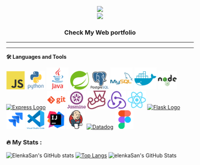 <div id="header" align="center">
  <a href="https://elenanurullina.vercel.app/" role="button">
  <img src="https://media.giphy.com/media/L1R1tvI9svkIWwpVYr/giphy.gif" width="400"/> 
   </a>
  <div>
  <img src="https://cdn0.iconfinder.com/data/icons/flat-round-arrow-arrow-head/512/Red_Arrow_Top-2-512.png" width="30"/> 
  <h3> Check My Web portfolio </h3>
  </div>
</div>

*** 
<!--
### 📫 How to reach me  ☞  <img src="https://1000logos.net/wp-content/uploads/2021/05/Gmail-logo.png" alt="Gmail Logo" width="60px" height="40px">  ? elenka_san@yahoo.com  :  [<img src="https://upload.wikimedia.org/wikipedia/commons/thumb/c/ca/LinkedIn_logo_initials.png/768px-LinkedIn_logo_initials.png" alt="LinkedIn Logo" width="40px" height="40px">](https://www.linkedin.com/in/elena-nurullina/) 
 [My Web portfolio](https://elenanurullina.vercel.app/)  -->

*** 
 **:hammer_and_wrench: Languages and Tools**

[<img src="https://github.com/devicons/devicon/blob/master/icons/javascript/javascript-original.svg" alt="JavaScript Logo" width="50px" height="50px">](https://developer.mozilla.org/en-US/docs/Web/JavaScript)
[<img src="https://github.com/devicons/devicon/blob/master/icons/python/python-original-wordmark.svg" alt="Python Logo" width="50px" height="50px">](https://www.python.org/)
[<img src="https://github.com/devicons/devicon/blob/master/icons/java/java-original-wordmark.svg" alt="Java" width="60px" height="60px">](https://www.java.com/en/)
[<img src="https://github.com/devicons/devicon/blob/master/icons/spring/spring-original.svg" alt="SpringBoot" width="50px" height="50px">](https://spring.io/projects/spring-boot)
[<img src="https://github.com/devicons/devicon/blob/master/icons/postgresql/postgresql-original-wordmark.svg" alt="Psql Logo" width="50px" height="50px">](https://www.postgresql.org/)
[<img src="https://github.com/devicons/devicon/blob/master/icons/mysql/mysql-original-wordmark.svg" alt="MySQL" width="60px" height="60px">](https://www.mysql.com/)
[<img src="https://github.com/devicons/devicon/blob/master/icons/docker/docker-plain.svg" alt="Docker" width="60px" height="60px">](https://hub.docker.com/)
[<img src="https://github.com/devicons/devicon/blob/master/icons/nodejs/nodejs-original-wordmark.svg" alt="NodeJS Logo" width="50px" height="50px">](https://nodejs.org/en/)
[<img src="https://user-images.githubusercontent.com/11978772/40430986-a0eb7b92-5e63-11e8-80eb-43fe07f664a6.png" alt="Express Logo" height="50px">](https://expressjs.com/)
[<img src="https://github.com/devicons/devicon/blob/master/icons/git/git-plain-wordmark.svg" alt="Git Logo" width="50px" height="50px">](https://git-scm.com/)
[<img src="https://github.com/devicons/devicon/blob/master/icons/jasmine/jasmine-original-wordmark.svg" alt="Jasmine Logo" width="50px" height="50px">](https://jasmine.github.io/)
[<img src="https://github.com/devicons/devicon/blob/master/icons/jest/jest-plain.svg" alt="Jest Logo" width="50px" height="50px">](https://jestjs.io/)
[<img src="https://github.com/devicons/devicon/blob/master/icons/redux/redux-original.svg" alt="Redux Logo" width="50px" height="50px">](https://redux.js.org/)
[<img src="https://github.com/devicons/devicon/blob/master/icons/react/react-original.svg" alt="React Logo" width="50px" height="50px">](https://reactjs.org/)
[<img src="https://miro.medium.com/max/1200/1*fD3qqMWNyfJ85XST9c1H2g.png" alt="Flask Logo" height="50px">](https://flask.palletsprojects.com/en/2.0.x/)
[<img src="https://github.com/devicons/devicon/blob/master/icons/jira/jira-original.svg" alt="Jira" width="50px" height="50px">](https://github.com/devicons/devicon/tree/master/icons/jira)
[<img src="https://github.com/devicons/devicon/blob/master/icons/vscode/vscode-original-wordmark.svg" alt="VSCode"  width="50px" height="50px">](https://code.visualstudio.com/)
[<img src="https://github.com/devicons/devicon/blob/master/icons/intellij/intellij-original.svg" alt="IntelliJ Idea"  width="50px" height="50px">](https://www.jetbrains.com/)
[<img src="https://github.com/devicons/devicon/blob/master/icons/jenkins/jenkins-original.svg" alt="Jenkins" width="50px" height="50px" background="orange">](https://www.jenkins.io/)
[<img src="https://imgix.datadoghq.com/img/about/presskit/usage/logousage_purple.png?auto=format&fit=max&w=847&dpr=2" alt="Datadog" width="70px" height="50px">](https://www.datadoghq.com/)
[<img src="https://github.com/devicons/devicon/blob/master/icons/figma/figma-original.svg" alt="Figma Logo" width="50px" height="50px">](https://www.figma.com/)

<!-- [<img src="https://upload.wikimedia.org/wikipedia/commons/thumb/1/18/ISO_C%2B%2B_Logo.svg/1280px-ISO_C%2B%2B_Logo.svg.png" alt="C++ Logo" width="50px" height="50px">](https://isocpp.org/) -->
<!-- [<img src="https://docs.microsoft.com/cs-cz/windows/images/csharp-logo.png" alt="C# Logo" width="60px" height="60px">](https://docs.microsoft.com/en-us/dotnet/csharp/) -->

### :fire: My Stats :

<!-- [![ElenkaSan's GitHub Streak](http://github-readme-streak-stats.herokuapp.com?user=ElenkaSan&theme=radical)](https://git.io/streak-stats) 
 [![ElenkaSan's Streak](https://streak-stats.demolab.com/?user=ElenkaSan&theme=radical)](https://git.io/streak-stats)-->
 ![ElenkaSan's GitHub stats](https://github-readme-stats.vercel.app/api?username=ElenkaSan&show_icons=true&theme=synthwave) [![Top Langs](https://github-readme-stats.vercel.app/api/top-langs/?username=ElenkaSan&layout=compact&theme=synthwave)](https://github.com/anuraghazra/github-readme-stats)
 <img src="https://streak-stats.demolab.com?user=elenkaSan&theme=radical&hide_border=true" alt="elenkaSan's GitHub Stats" />
<!-- ![ElenkaSan's GitHub stats](https://github-readme-stats.vercel.app/api?username=elenkasan&show_icons=true&theme=dracula) -->


<!--
**ElenkaSan/ElenkaSan** is a ✨ _special_ ✨ repository because its `README.md` (this file) appears on your GitHub profile.

Here are some ideas to get you started:

- 🔭 I’m currently working on ...
- 🌱 I’m currently learning ...
- 👯 I’m looking to collaborate on ...
- 🤔 I’m looking for help with ...
- 💬 Ask me about ...
- 📫 How to reach me: ...
- 😄 Pronouns: ...
- ⚡ Fun fact: ...
-->
